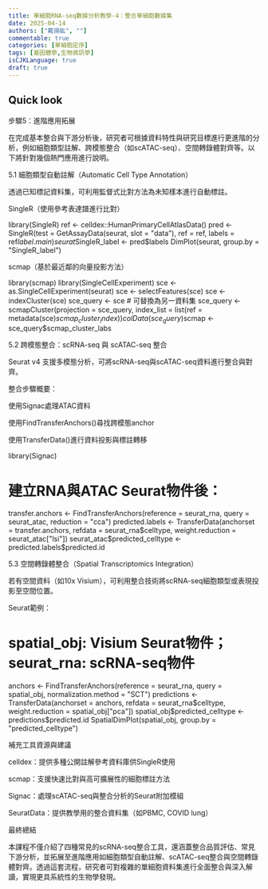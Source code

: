 ```yaml
---
title: 單細胞RNA-seq數據分析教學-4：整合單細胞數據集
date: 2025-04-14
authors: ["戴揚紘", ""]
commentable: true
categories: [單細胞定序]
tags: [基因體學,生物資訊學]
isCJKLanguage: true
draft: true
---
```

<!--more-->
## Quick look





步驟5：進階應用拓展

在完成基本整合與下游分析後，研究者可根據資料特性與研究目標進行更進階的分析，例如細胞類型註解、跨模態整合（如scATAC-seq）、空間轉錄體對齊等。以下將針對幾個熱門應用進行說明。

5.1 細胞類型自動註解（Automatic Cell Type Annotation）

透過已知標記資料集，可利用監督式比對方法為未知樣本進行自動標註。

SingleR（使用參考表達譜進行比對）

library(SingleR)
ref <- celldex::HumanPrimaryCellAtlasData()
pred <- SingleR(test = GetAssayData(seurat, slot = "data"), ref = ref, labels = ref$label.main)
seurat$SingleR_label <- pred$labels
DimPlot(seurat, group.by = "SingleR_label")

scmap（基於最近鄰的向量投影方法）

library(scmap)
library(SingleCellExperiment)
sce <- as.SingleCellExperiment(seurat)
sce <- selectFeatures(sce)
sce <- indexCluster(sce)
sce_query <- sce  # 可替換為另一資料集
sce_query <- scmapCluster(projection = sce_query, index_list = list(ref = metadata(sce)$scmap_cluster_index))
colData(sce_query)$scmap <- sce_query$scmap_cluster_labs

5.2 跨模態整合：scRNA-seq 與 scATAC-seq 整合

Seurat v4 支援多模態分析，可將scRNA-seq與scATAC-seq資料進行整合與對齊。

整合步驟概要：

使用Signac處理ATAC資料

使用FindTransferAnchors()尋找跨模態anchor

使用TransferData()進行資料投影與標註轉移

library(Signac)
# 建立RNA與ATAC Seurat物件後：
transfer.anchors <- FindTransferAnchors(reference = seurat_rna, query = seurat_atac, reduction = "cca")
predicted.labels <- TransferData(anchorset = transfer.anchors, refdata = seurat_rna$celltype, weight.reduction = seurat_atac["lsi"])
seurat_atac$predicted_celltype <- predicted.labels$predicted.id

5.3 空間轉錄體整合（Spatial Transcriptomics Integration）

若有空間資料（如10x Visium），可利用整合技術將scRNA-seq細胞類型或表現投影至空間位置。

Seurat範例：

# spatial_obj: Visium Seurat物件；seurat_rna: scRNA-seq物件
anchors <- FindTransferAnchors(reference = seurat_rna, query = spatial_obj, normalization.method = "SCT")
predictions <- TransferData(anchorset = anchors, refdata = seurat_rna$celltype, weight.reduction = spatial_obj["pca"])
spatial_obj$predicted_celltype <- predictions$predicted.id
SpatialDimPlot(spatial_obj, group.by = "predicted_celltype")

補充工具資源與建議

celldex：提供多種公開註解參考資料庫供SingleR使用

scmap：支援快速比對與高可擴展性的細胞標註方法

Signac：處理scATAC-seq與整合分析的Seurat附加模組

SeuratData：提供教學用的整合資料集（如PBMC, COVID lung）

最終總結

本課程不僅介紹了四種常見的scRNA-seq整合工具，還涵蓋整合品質評估、常見下游分析，並拓展至進階應用如細胞類型自動註解、scATAC-seq整合與空間轉錄體對齊。透過這套流程，研究者可對複雜的單細胞資料集進行全面整合與深入解讀，實現更具系統性的生物學發現。

